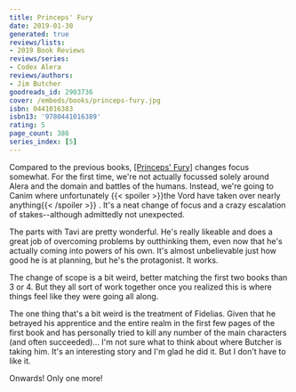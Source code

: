 ```yaml
---
title: Princeps' Fury
date: 2019-01-30
generated: true
reviews/lists:
- 2019 Book Reviews
reviews/series:
- Codex Alera
reviews/authors:
- Jim Butcher
goodreads_id: 2903736
cover: /embeds/books/princeps-fury.jpg
isbn: 0441016383
isbn13: '9780441016389'
rating: 5
page_count: 386
series_index: [5]
---
```

Compared to the previous books, [[Princeps' Fury]]() changes focus somewhat. For the first time, we're not actually focussed solely around Alera and the domain and battles of the humans. Instead, we're going to Canim where unfortunately  {{< spoiler >}}the Vord have taken over nearly anything{{< /spoiler >}}  . It's a neat change of focus and a crazy escalation of stakes--although admittedly not unexpected.  

The parts with Tavi are pretty wonderful. He's really likeable and does a great job of overcoming problems by outthinking them, even now that he's actually coming into powers of his own. It's almost unbelievable just how good he is at planning, but he's the protagonist. It works.  

<!--more-->

The change of scope is a bit weird, better matching the first two books than 3 or 4. But they all sort of work together once you realized this is where things feel like they were going all along.  

The one thing that's a bit weird is the treatment of Fidelias. Given that he betrayed his apprentice and the entire realm in the first few pages of the first book and has personally tried to kill any number of the main characters (and often succeeded)... I'm not sure what to think about where Butcher is taking him. It's an interesting story and I'm glad he did it. But I don't have to like it.  

Onwards! Only one more!